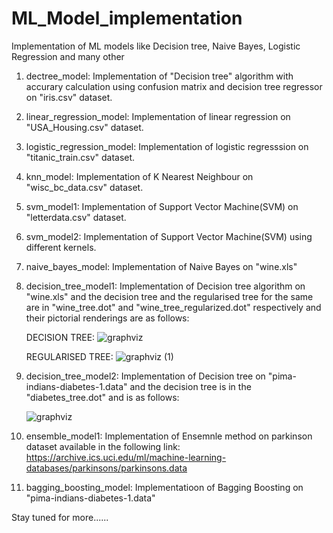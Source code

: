 # ML_Model_implementation
Implementation of ML models like Decision tree, Naive Bayes, Logistic Regression and many other

1) dectree_model: Implementation of "Decision tree" algorithm with accurary calculation using confusion matrix and decision tree regressor on "iris.csv" dataset.

2) linear_regression_model: Implementation of linear regression on "USA_Housing.csv" dataset.

3) logistic_regression_model: Implementation of logistic regresssion on "titanic_train.csv" dataset.

4) knn_model: Implementation of K Nearest Neighbour on "wisc_bc_data.csv" dataset.

5) svm_model1: Implementation of Support Vector Machine(SVM) on "letterdata.csv" dataset.

6) svm_model2: Implementation of Support Vector Machine(SVM) using different kernels.

7) naive_bayes_model: Implementation of Naive Bayes on "wine.xls"

8) decision_tree_model1: Implementation of Decision tree algorithm on "wine.xls" and the decision tree and the regularised tree for the same are in "wine_tree.dot" and "wine_tree_regularized.dot" respectively and their pictorial renderings are as follows:
     
     DECISION TREE:
   ![graphviz](https://user-images.githubusercontent.com/91108386/151822154-42c46e5e-4a63-425b-b6c8-55e5beb70f1f.png)
    
     REGULARISED TREE:
   ![graphviz (1)](https://user-images.githubusercontent.com/91108386/151822721-1fa9db40-78c4-4a5f-b23e-5a12d5340cbe.png)
  
9) decision_tree_model2: Implementation of Decision tree on "pima-indians-diabetes-1.data" and the decision tree is in the "diabetes_tree.dot" and is as follows:
     
     ![graphviz](https://user-images.githubusercontent.com/91108386/152107094-b8e07db0-2bc9-4330-a3bd-311b8648b55e.png)
 
10) ensemble_model1: Implementation of Ensemnle method on parkinson dataset available in the following link:
                 https://archive.ics.uci.edu/ml/machine-learning-databases/parkinsons/parkinsons.data
            
11) bagging_boosting_model: Implementatioon of Bagging Boosting on "pima-indians-diabetes-1.data"

  
  

Stay tuned for more...... 
